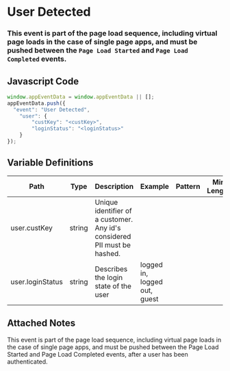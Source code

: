 # User Detected

### This event is part of the page load sequence, including virtual page loads in the case of single page apps, and must be pushed between the `Page Load Started` and `Page Load Completed` events.

## Javascript Code
```js
window.appEventData = window.appEventData || [];
appEventData.push({
  "event": "User Detected",
    "user": {
        "custKey": "<custKey>",
        "loginStatus": "<loginStatus>"
    }
});
```

## Variable Definitions

|Path|Type|Description|Example|Pattern|Min Length|Max Length|Minimum|Maximum|Multiple Of|
| --- | --- | --- | --- | --- | --- | --- | --- | --- | --- |
|user.custKey|string|Unique identifier of a customer.  Any id's considered PII must be hashed. ||||||||
|user.loginStatus|string|Describes the login state of the user|logged in, logged out, guest|||||||

## Attached Notes

<div>
<div>This event is part of the page load sequence, including virtual page loads in the case of single page apps, and must be pushed between the Page Load Started and Page Load Completed events, after a user has been authenticated.</div>
</div>
